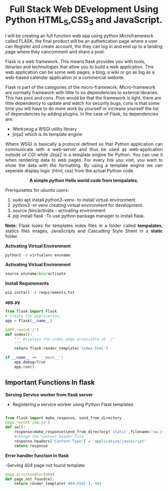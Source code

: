 <h1 align="center"> Full Stack Web DEvelopment Using Python HTML<sub>5</sub>,CSS<sub>3</sub> and JavaScript.</h1> 


I will be creating an full function web app using python Microframework called FLASK, the final product will be an authetication page where a user can Register and create account, the they can log in and end up to a landing page  where they cancomment and share a post.


 Flask is a web framework. This means flask provides you with tools, libraries and technologies that allow you to build a web application. This web application can be some web pages, a blog, a wiki or go as big as a web-based calendar application or a commercial website.




Flask is part of the categories of the micro-framework. Micro-framework are normally framework with little to no dependencies to external libraries. This has pros and cons. Pros would be that the framework is light, there are little dependency to update and watch for security bugs, cons is that some time you will have to do more work by yourself or increase yourself the list of dependencies by adding plugins. In the case of Flask, its dependencies are:


  <ul>
  <li>Werkzeug a WSGI utility library </li>
  <li>jinja2 which is its template engine</li>
  </ul>
  <p style="text-align:justify;">
  Where WSGI is basically a protocol defined so that Python application can communicate with a web-server and thus be used as web-application outside of CGI  while Jinja2 is a template engine for Python.  You can use it when rendering data to web pages.  For every link you visit, you want to show the data with the formatting. By using a template engine we can seperate display logic (html, css) from the actual Python code. </p>


<b><center> A simple python Hello world code from tempalates. </center> </b>
<p style="text-align:justify;">
Preriquisetes for ubuntu users:
 <ol>
  <li> sudo apt install python3-venv- to install virtual environment </li>
  <li> python3 -m venv <env name>  creating virtual environment for development. </li>
  <li> source <env name>/bin/activate - activating environment</li>
  <li> pip install flask -To use python package manager to install flask. </li>
 </ol>
  <p style="text-align:justify;">
 <b> Note:</b> Flask looks for templates index files in a folder called <b>tempalates</b>, statics files images, JavaScripts and Cascading Style Sheet in a <b> static</b> folder.
 
 
 **Activating Virtual Environment**
 ~~~bash
 python3 -m virtualenv envname
 ~~~
 
 **Activating Virtual Environment**
 ~~~python
 source envname/bin/activate
 ~~~
 
 **Install Requirements**
 ~~~python
 pip install -r requirements.txt
 ~~~
 
 
**app.py**

~~~python
from flask import Flask
# Create the application.
app = Flask(__name__)

@APP.route('/')
def index():
    """ Displays the index page accessible at '/'
    """
    return flask.render_template('index.html')

if __name__ == '__main__':
    app.debug=True
    app.run()
~~~
 
 

## Important Functions In flask 

**Serving Service worker from flask server** 

- Registering a service worker using Python Flask templates


~~~python

from flask import make_response, send_from_directory
@app.route('/sw.js')
def sw():
    response=make_response(send_from_directory('static',filename='sw.js'))
    #change the content header file
    response.headers['Content-Type'] = 'application/javascript'
    return response

~~~


**Error handler function in flask**

-Serving 404 page not found template
~~~python 
@app.errorhandler(404)
def page_not_found(e):
    return render_template('404.html'), 404
~~~




